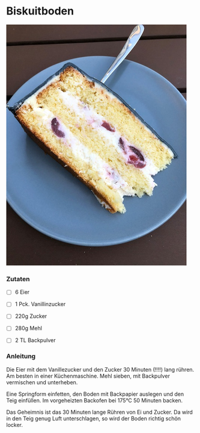# Biskuitboden

![Biskuit](media/biskuit.jpg)

### Zutaten

 - [ ] 6 Eier
 - [ ] 1 Pck. Vanillinzucker
 - [ ] 220g Zucker
 - [ ] 280g Mehl
 - [ ] 2 TL Backpulver

  
### Anleitung
Die Eier mit dem Vanillezucker und den Zucker 30 Minuten (!!!!) lang rühren. Am besten in einer Küchenmaschine.
Mehl sieben, mit Backpulver vermischen und unterheben.

Eine Springform einfetten, den Boden mit Backpapier auslegen und den Teig einfüllen. Im vorgeheizten Backofen bei 175°C 50 Minuten backen.

Das Geheimnis ist das 30 Minuten lange Rühren von Ei und Zucker. Da wird in den Teig genug Luft unterschlagen, so wird der Boden richtig schön locker.